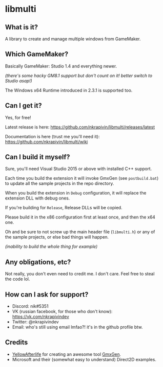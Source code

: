 # libmulti

## What is it?

A library to create and manage multiple windows from GameMaker.

## Which GameMaker?

Basically GameMaker: Studio 1.4 and everything newer.

*(there's some hacky GM8.1 support but don't count on it! better switch to Studio asap!)*

The Windows x64 Runtime introduced in 2.3.1 is supported too.

## Can I get it?

Yes, for free!

Latest release is here: https://github.com/nkrapivin/libmulti/releases/latest

Documentation is here (trust me you'll need it): https://github.com/nkrapivin/libmulti/wiki

## Can I build it myself?

Sure, you'll need Visual Studio 2015 or above with installed C++ support.

Each time you build the extension it will invoke GmxGen (see `postbuild.bat`) to update all the sample projects in the repo directory.

When you build the extension in `Debug` configuration, it will replace the extension DLL with debug ones.

If you're building for `Release`, Release DLLs will be copied.

Please build it in the x86 configuration first at least once, and then the x64 one.

Oh and be sure to not screw up the main header file (`libmulti.h`) or any of the sample projects, or else bad things will happen.

*(inability to build the whole thing for example)*

## Any obligations, etc?

Not really, you don't even need to credit me. I don't care. Feel free to steal the code lol.

## How can I ask for support?

- Discord: nik#5351
- VK (russian facebook, for those who don't know): https://vk.com/nkrapivindev
- Twitter: @nkrapivindev
- Email: who's still using email lmfao?! it's in the github profile btw.

## Credits
- [YellowAfterlife](https://yal.cc "His website") for creating an awesome tool [GmxGen](https://github.com/YAL-GameMaker-Tools/GmxGen "The tool's repo").
- Microsoft and their (somewhat easy to understand) Direct2D examples.


